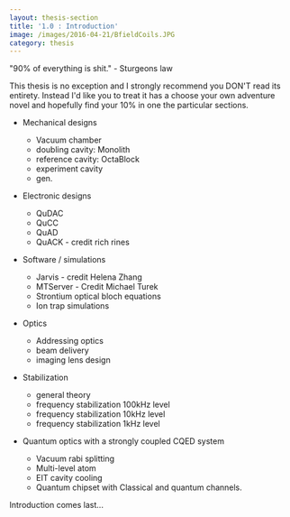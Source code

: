 ```yaml
---
layout: thesis-section
title: '1.0 : Introduction'
image: /images/2016-04-21/BfieldCoils.JPG
category: thesis
---
```


"90% of everything is shit." - Sturgeons law

This thesis is no exception and I strongly recommend you DON'T read its entirety. Instead I'd like you to treat it has a choose your own adventure novel and hopefully find your 10% in one the particular sections. 

+ Mechanical designs 
	+ Vacuum chamber
	+ doubling cavity: Monolith
	+ reference cavity: OctaBlock
	+ experiment cavity
	+ gen.

+ Electronic designs
	+ QuDAC 
	+ QuCC
	+ QuAD
	+ QuACK - credit rich rines

+ Software / simulations
	+ Jarvis - credit Helena Zhang
	+ MTServer - Credit Michael Turek
	+ Strontium optical bloch equations
	+ Ion trap simulations

+ Optics
	+ Addressing optics
	+ beam delivery
	+ imaging lens design

+ Stabilization
	+ general theory
	+ frequency stabilization 100kHz level
	+ frequency stabilization 10kHz level
	+ frequency stabilization 1kHz level

+ Quantum optics with a strongly coupled CQED system
	+ Vacuum rabi splitting
	+ Multi-level atom
	+ EIT cavity cooling
	+ Quantum chipset with Classical and quantum channels. 


Introduction comes last...
